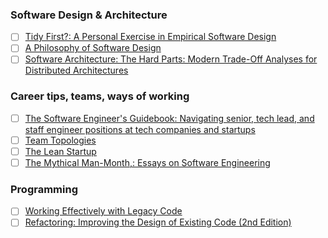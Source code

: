 ### Software Design & Architecture
- [ ] [Tidy First?: A Personal Exercise in Empirical Software Design](https://www.amazon.se/-/en/Kent-Beck/dp/1098151240/ref=pd_sbs_d_sccl_2_3/258-2319187-2416037?pd_rd_w=RD0NW&content-id=amzn1.sym.ca554d3e-1261-4991-8210-1a9c9fc0cfc9&pf_rd_p=ca554d3e-1261-4991-8210-1a9c9fc0cfc9&pf_rd_r=CSEBJ4Y177V8JM8H4CBH&pd_rd_wg=Mdv5Z&pd_rd_r=bf31ef5f-809c-4fa0-b38a-f829027de659&pd_rd_i=1098151240&psc=1)
- [ ] [A Philosophy of Software Design](https://www.amazon.se/-/en/John-Ousterhout/dp/173210221X/ref=pd_bxgy_thbs_d_sccl_1/258-2319187-2416037?pd_rd_w=scOGT&content-id=amzn1.sym.9a4cb161-94b2-44d9-800e-c991203457f0&pf_rd_p=9a4cb161-94b2-44d9-800e-c991203457f0&pf_rd_r=K03FT9903GN8AZYX8MTS&pd_rd_wg=3lzWx&pd_rd_r=b1e2ecd5-d8ac-430b-a151-6bc0c09b9268&pd_rd_i=173210221X&psc=1)
- [ ] [Software Architecture: The Hard Parts: Modern Trade-Off Analyses for Distributed Architectures](https://www.amazon.com/dp/1492086894?psc=1&linkCode=sl1&tag=utsavized0d-20&linkId=64e15d236bb8c1015661423e5be849ac&language=en_US&ref_=as_li_ss_tl)
### Career tips, teams, ways of working
- [ ] [The Software Engineer's Guidebook: Navigating senior, tech lead, and staff engineer positions at tech companies and startups](https://www.amazon.se/dp/908338182X?tag=selinktagdefault-21&geniuslink=true)
- [ ] [Team Topologies](https://www.adlibris.com/sv/bok/team-topologies-9781942788812)
- [ ] [The Lean Startup](https://www.adlibris.com/sv/bok/the-lean-startup-9780670921607)
- [ ] [The Mythical Man-Month,: Essays on Software Engineering](https://www.amazon.com/Mythical-Man-Month-Software-Engineering-Anniversary/dp/0201835959)
### Programming
- [ ] [Working Effectively with Legacy Code](https://www.bokus.com/bok/9780131177055/working-effectively-with-legacy-code/)
- [ ] [Refactoring: Improving the Design of Existing Code (2nd Edition)](https://www.amazon.com/gp/product/0134757599/ref=as_li_qf_asin_il_tl?ie=UTF8&tag=utsavized0d-20&creative=9325&linkCode=as2&creativeASIN=0134757599&linkId=9d65a5b51715e8dd4432266d1a3cfd71)